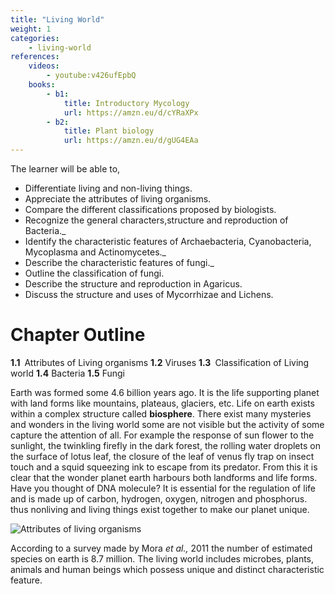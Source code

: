 ```yaml
---
title: "Living World"
weight: 1
categories:
    - living-world
references:
    videos:
        - youtube:v426ufEpbQ
    books:
        - b1:
            title: Introductory Mycology
            url: https://amzn.eu/d/cYRaXPx
        - b2:
            title: Plant biology
            url: https://amzn.eu/d/gUG4EAa
---
```


The learner will be able to,

- Differentiate living and non-living things.
- Appreciate the attributes of living organisms.
- Compare the different classifications proposed by biologists.
- Recognize the general characters,structure and reproduction of Bacteria.\_
- Identify the characteristic features of Archaebacteria, Cyanobacteria, Mycoplasma and Actinomycetes.\_
- Describe the characteristic features of fungi.\_
- Outline the classification of fungi.
- Describe the structure and reproduction in Agaricus.
- Discuss the structure and uses of Mycorrhizae and Lichens.

# Chapter Outline

**1.1** Attributes of Living organisms
**1.2** Viruses
**1.3** Classification of Living world
**1.4** Bacteria
**1.5** Fungi

Earth was formed some 4.6 billion years ago. It is the life supporting planet with land forms like mountains, plateaus, glaciers, etc. Life on earth exists within a complex structure called **biosphere**. There exist many mysteries and wonders in the living world some are not visible but the activity of some capture the attention of all. For example the response of sun flower to the sunlight, the twinkling firefly in the dark forest, the rolling water droplets on the surface of lotus leaf, the closure of the leaf of venus fly trap on insect touch and a squid squeezing ink to escape from its predator. From this it is clear that the wonder planet earth harbours both landforms and life forms. Have you thought of DNA molecule? It is essential for the regulation of life and is made up of carbon, hydrogen, oxygen, nitrogen and phosphorus. thus nonliving and living things exist together to make our planet unique.

![ Attributes of living organisms](1.1.png)

According to a survey made by Mora _et al.,_ 2011 the number of estimated species on earth is 8.7 million. The living world includes microbes, plants, animals and human beings which possess unique and distinct characteristic feature.

